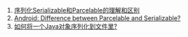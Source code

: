 1. [序列化Serializable和Parcelable的理解和区别](https://www.jianshu.com/p/a60b609ec7e7)
2. [Android: Difference between Parcelable and Serializable?](https://stackoverflow.com/questions/3323074/android-difference-between-parcelable-and-serializable)
3. [如何将一个Java对象序列化到文件里?](https://blog.csdn.net/jeryjeryjery/article/details/70670103)